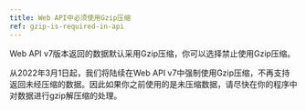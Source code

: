 ```yaml
---
title: Web API中必须使用Gzip压缩
ref: gzip-is-required-in-api
---
```


Web API v7版本返回的数据默认采用Gzip压缩，你可以选择禁止使用Gzip压缩。

从2022年3月1日起，我们将陆续在Web API v7中强制使用Gzip压缩，不再支持返回未经压缩的数据。因此如果你之前使用的是未压缩数据，请尽快在你的程序中对数据进行gzip解压缩的处理。
